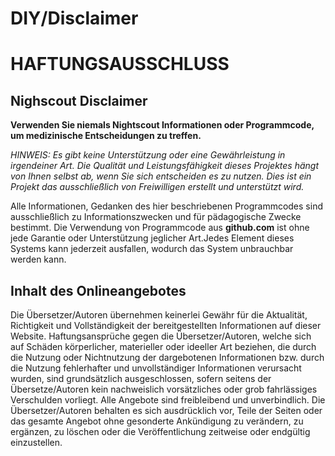 # DIY/Disclaimer

# **HAFTUNGSAUSSCHLUSS**


## Nighscout Disclaimer

**Verwenden Sie niemals Nightscout Informationen oder Programmcode, um medizinische Entscheidungen zu treffen.**

*HINWEIS: Es gibt keine Unterstützung oder eine Gewährleistung in irgendeiner Art. Die Qualität und Leistungsfähigkeit dieses Projektes hängt von Ihnen selbst ab, wenn Sie sich entscheiden es zu nutzen. Dies ist ein Projekt das ausschließlich von Freiwilligen erstellt und unterstützt wird.*

Alle Informationen, Gedanken des hier beschriebenen Programmcodes sind ausschließlich zu Informationszwecken und für pädagogische Zwecke bestimmt. Die Verwendung von Programmcode aus **github.com** ist ohne jede Garantie oder Unterstützung jeglicher Art.Jedes Element dieses Systems kann jederzeit ausfallen, wodurch das System unbrauchbar werden kann.


## Inhalt des Onlineangebotes

Die Übersetzer/Autoren übernehmen keinerlei Gewähr für die Aktualität, Richtigkeit und Vollständigkeit der bereitgestellten Informationen auf dieser Website. Haftungsansprüche gegen die Übersetzer/Autoren, welche sich auf Schäden körperlicher, materieller oder ideeller Art beziehen, die durch die Nutzung oder Nichtnutzung der dargebotenen Informationen bzw. durch die Nutzung fehlerhafter und unvollständiger Informationen verursacht wurden, sind grundsätzlich ausgeschlossen, sofern seitens der Übersetze/Autoren kein nachweislich vorsätzliches oder grob fahrlässiges Verschulden vorliegt. Alle Angebote sind freibleibend und unverbindlich. Die Übersetzer/Autoren behalten es sich ausdrücklich vor, Teile der Seiten oder das gesamte Angebot ohne gesonderte Ankündigung zu verändern, zu ergänzen, zu löschen oder die Veröffentlichung zeitweise oder endgültig einzustellen.



